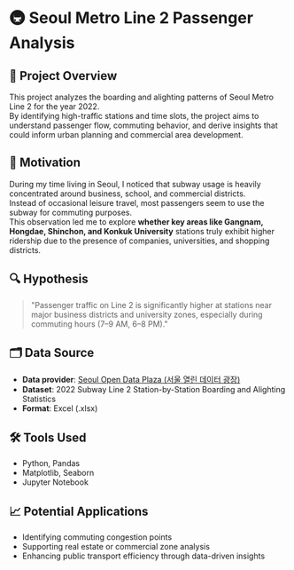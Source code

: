 # 🚇 Seoul Metro Line 2 Passenger Analysis

## 📌 Project Overview

This project analyzes the boarding and alighting patterns of Seoul Metro Line 2 for the year 2022.  
By identifying high-traffic stations and time slots, the project aims to understand passenger flow, commuting behavior, and derive insights that could inform urban planning and commercial area development.

## 🎯 Motivation

During my time living in Seoul, I noticed that subway usage is heavily concentrated around business, school, and commercial districts.  
Instead of occasional leisure travel, most passengers seem to use the subway for commuting purposes.  
This observation led me to explore **whether key areas like Gangnam, Hongdae, Shinchon, and Konkuk University** stations truly exhibit higher ridership due to the presence of companies, universities, and shopping districts.

## 🔍 Hypothesis

> "Passenger traffic on Line 2 is significantly higher at stations near major business districts and university zones, especially during commuting hours (7–9 AM, 6–8 PM)."

## 🗂 Data Source

- **Data provider**: [Seoul Open Data Plaza (서울 열린 데이터 광장)](http://data.seoul.go.kr/dataList/OA-12914/S/1/datasetView.do)  
- **Dataset**: 2022 Subway Line 2 Station-by-Station Boarding and Alighting Statistics  
- **Format**: Excel (.xlsx)

## 🛠 Tools Used

- Python, Pandas  
- Matplotlib, Seaborn  
- Jupyter Notebook

## 📈 Potential Applications

- Identifying commuting congestion points  
- Supporting real estate or commercial zone analysis  
- Enhancing public transport efficiency through data-driven insights

